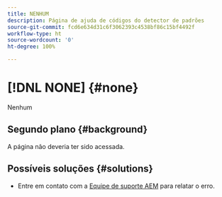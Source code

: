 ```yaml
---
title: NENHUM
description: Página de ajuda de códigos do detector de padrões
source-git-commit: fcd6e634d31c6f3062393c4538bf86c15bf4492f
workflow-type: ht
source-wordcount: '0'
ht-degree: 100%

---
```



# [!DNL NONE] {#none}

Nenhum

## Segundo plano {#background}

A página não deveria ter sido acessada.

## Possíveis soluções {#solutions}

* Entre em contato com a [Equipe de suporte AEM](https://helpx.adobe.com/br/enterprise/using/support-for-experience-cloud.html) para relatar o erro.
